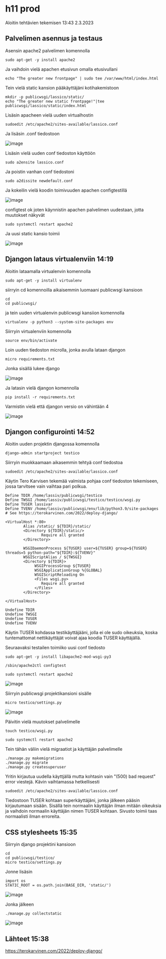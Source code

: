 # h11 prod

Aloitin tehtävien tekemisen 13:43 2.3.2023

## Palvelimen asennus ja testaus

Asensin apache2 palvelimen komennolla 

    sudo apt-get -y install apache2
    
Ja vaihdoin vielä apachen etusivun omalla etusivullani

    echo "The greater new frontpage" | sudo tee /var/www/html/index.html
    
Tein vielä static kansion pääkäyttäjäni kotihakemistoon
    
    mkdir -p publicwsgi/lassico/static/
    echo "The greater new static frontpage!"|tee publicwsgi/lassico/static/index.html

Lisäsin apacheen vielä uuden virtualhostin 

    sudoedit /etc/apache2/sites-available/lassico.conf
    
Ja lisäsin .conf tiedostoon 

![image](https://user-images.githubusercontent.com/112076377/222425224-29290e80-4f0e-4027-9240-2491ba1504de.png)

Lisäsin vielä uuden conf tiedoston käyttöön

    sudo a2ensite lassico.conf

Ja poistin vanhan conf tiedostoni

    sudo a2dissite newdefault.conf 

Ja kokeilin vielä koodin toimivuuden apachen configtestillä 

![image](https://user-images.githubusercontent.com/112076377/222425374-a97dc800-0d2e-4721-a2bd-5576a46ea795.png)

configtest ok joten käynnistin apachen palvelimen uudestaan, jotta muutokset näkyvät 

    sudo systemctl restart apache2
    
Ja uusi static kansio toimii 

![image](https://user-images.githubusercontent.com/112076377/222426604-66382684-eee8-473e-b101-95b1c5dc848c.png)

## Djangon lataus virtualenviin 14:19

Aloitin lataamalla virtualenvin komennolla

    sudo apt-get -y install virtualenv 
    
siirryin cd komennoilla aikaisemmin luomaani publicwsgi kansioon 

    cd 
    cd publicwsgi/
    
ja tein uuden virtualenvin publicwsgi kansiion komennolla 

    virtualenv -p python3 --system-site-packages env
    
Siirryin virtualenviin komennolla 

    source env/bin/activate
    
Loin uuden tiedoston microlla, jonka avulla lataan djangon

    micro requirements.txt
    
Jonka sisällä lukee django

![image](https://user-images.githubusercontent.com/112076377/222430430-6f290812-82bb-4d30-921a-b8f7d87950d4.png)

Ja latasin vielä djangon komennolla

    pip install -r requirements.txt

Varmistin vielä että djangon versio on vähintään 4

![image](https://user-images.githubusercontent.com/112076377/222431040-0d08f6c1-42a8-40d2-b919-ad0d27ba6b85.png)

## Djangon configurointi 14:52

Aloitin uuden projektin djangossa komennolla 

    django-admin startproject testico
    
Siirryin muokkaamaan aikasemmin tehtyä conf tiedostoa 

    sudoedit /etc/apache2/sites-available/lassico.conf

Käytin Tero Karvisen tekemää valmista pohjaa conf tiedoston tekemiseen, jossa tarvitsee vain vaihtaa pari polkua.

    Define TDIR /home/lassiv/publicwsgi/testico
    Define TWSGI /home/lassiv/publicwsgi/testico/testico/wsgi.py
    Define TUSER lassivar
    Define TVENV /home/lassiv/publicwsgi/env/lib/python3.9/site-packages
    # See https://terokarvinen.com/2022/deploy-django/

    <VirtualHost *:80>
            Alias /static/ ${TDIR}/static/
            <Directory ${TDIR}/static/>
                    Require all granted
            </Directory>

            WSGIDaemonProcess ${TUSER} user=${TUSER} group=${TUSER} threads=5 python-path="${TDIR}:${TVENV}"
            WSGIScriptAlias / ${TWSGI}
            <Directory ${TDIR}>
                 WSGIProcessGroup ${TUSER}
                 WSGIApplicationGroup %{GLOBAL}
                 WSGIScriptReloading On
                 <Files wsgi.py>
                    Require all granted
                 </Files>
            </Directory>

    </VirtualHost>

    Undefine TDIR
    Undefine TWSGI
    Undefine TUSER
    Undefine TVENV

Käytin TUSER kohdassa testikäyttäjääni, jolla ei ole sudo oikeuksia, koska tuntemattomat nettikäyttäjät voivat ajaa koodia TUSER käyttäjällä.

Seuraavaksi testailen toimiiko uusi conf tiedosto 

    sudo apt-get -y install libapache2-mod-wsgi-py3
    
    /sbin/apache2ctl configtest
    
    sudo systemctl restart apache2

![image](https://user-images.githubusercontent.com/112076377/222436022-823f800b-03c0-40fe-94a0-352699f3c94e.png)

Siirryin publicwsgi projektikansioni sisälle 

    micro testico/settings.py
    
![image](https://user-images.githubusercontent.com/112076377/222437380-b05ec41b-68e5-4eb5-8086-2ef6c7ef06ae.png)

Päivitin vielä muutokset palvelimelle 

    touch testico/wsgi.py
    
    sudo systemctl restart apache2

Tein tähän väliin vielä migraatiot ja käyttäjän palvelimelle

    ./manage.py makemigrations
    ./manage.py migrate
    ./manage.py createsuperuser

Yritin kirjautua uudella käyttjällä mutta kohtasin vain "(500) bad request" error viestejä. Kävin vaihtamassa hetkellisesti 

    sudoedit /etc/apache2/sites-available/lassico.conf
    
Tiedostoon TUSER kohtaan superkäyttäjäni, jonka jälkeen pääsin kirjautumaan sisään. Sisällä tein normaalin käyttäjän ilman mitään oikeuksia ja vaihdoin normaalin käyttäjän nimen TUSER kohtaan. Sivusto toimii taas normaalisti ilman erroreita. 

## CSS stylesheets 15:35 

Siirryin django projektini kansioon 
    
    cd 
    cd publicwsgi/testico/
    micro testico/settings.py 
    
Jonne lisäsin 

    import os
    STATIC_ROOT = os.path.join(BASE_DIR, 'static/')

![image](https://user-images.githubusercontent.com/112076377/222443602-f1011af1-b2b7-4213-ab27-78787c72f65f.png)

Jonka jälkeen 

    ./manage.py collectstatic

![image](https://user-images.githubusercontent.com/112076377/222444125-e72af173-88a8-470b-a220-c3a4a3fc2d24.png)

## Lähteet 15:38 

https://terokarvinen.com/2022/deploy-django/



















